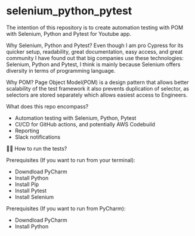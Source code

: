 # selenium_python_pytest


The intention of this repository is to create automation testing with POM with Selenium, Python and Pytest for Youtube
app. 


Why Selenium, Python and Pytest?
Even though I am pro Cypress for its quicker setup, readability, great documentation, easy access, and great community
I have found out that big companies use these technologies: Selenium, Python and Pytest, I think is mainly because 
Selenium offers diversity in terms of programming language. 

Why POM?
Page Object Model(POM) is a design pattern that allows better scalability of the test framework
it also prevents duplication of selector, as selectors are stored separately which allows easiest access to Engineers. 

What does this repo encompass?
- Automation testing with Selenium, Python, Pytest
- CI/CD for GitHub actions, and potentially AWS Codebuild
- Reporting
- Slack notifications


🏃🏾‍ How to run the tests?

Prerequisites (If you want to run from your terminal):
- Downdload PyCharm
- Install Python
- Install Pip
- Install Pytest
- Install Selenium

Prerequisites (If you want to run from PyCharm):
- Downdload PyCharm
- Install Python

